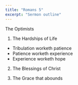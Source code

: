 ```yaml
---
title: "Romans 5"
excerpt: "Sermon outline"
---
```


The Optimists

1. The Hardships of Life
* Tribulation worketh patience
* Patience worketh experience
* Experience worketh hope

2. The Blessings of Christ


3. The Grace that abounds

